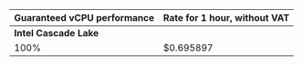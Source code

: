 Guaranteed vCPU performance | Rate for 1 hour, without VAT
--- | --- 
**Intel Cascade Lake** |
100% | $0.695897